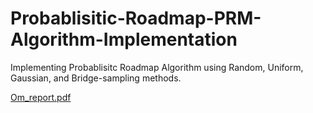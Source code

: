 # Probablisitic-Roadmap-PRM-Algorithm-Implementation
Implementing Probablisitc Roadmap Algorithm using Random, Uniform, Gaussian, and Bridge-sampling methods.


[Om_report.pdf](https://github.com/omg0809/Probablisitic-Roadmap-PRM-Algorithm-Implementation/files/10889774/Om_report.pdf)
